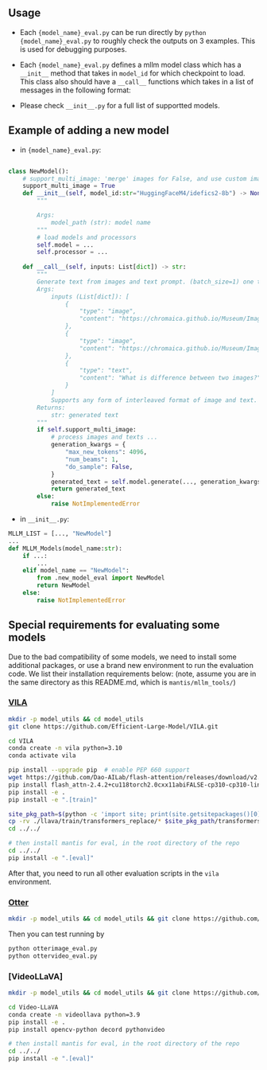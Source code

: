 ## Usage

- Each `{model_name}_eval.py` can be run directly by `python {model_name}_eval.py` to roughly check the outputs on 3 examples. This is used for debugging purposes.

- Each `{model_name}_eval.py` defines a mllm model class which has a `__init__` method that takes in `model_id` for which checkpoint to load. This class also should have a `__call__` functions which takes in a list of messages in the following format:

- Please check `__init__.py` for a full list of supportted models.


## Example of adding a new model

- in `{model_name}_eval.py`:
```python

class NewModel():
    # support_multi_image: 'merge' images for False, and use custom image 'sequence' format for True
    support_multi_image = True 
    def __init__(self, model_id:str="HuggingFaceM4/idefics2-8b") -> None:
        """

        Args:
            model_path (str): model name
        """
        # load models and processors
        self.model = ...
        self.processor = ...
        
    def __call__(self, inputs: List[dict]) -> str:
        """
        Generate text from images and text prompt. (batch_size=1) one text at a time.
        Args:
            inputs (List[dict]): [
                {
                    "type": "image",
                    "content": "https://chromaica.github.io/Museum/ImagenHub_Text-Guided_IE/input/sample_34_1.jpg"
                },
                {
                    "type": "image",
                    "content": "https://chromaica.github.io/Museum/ImagenHub_Text-Guided_IE/input/sample_337180_3.jpg"
                },
                {
                    "type": "text",
                    "content": "What is difference between two images?"
                }
            ]
            Supports any form of interleaved format of image and text.
        Returns:
            str: generated text
        """
        if self.support_multi_image:
            # process images and texts ...
            generation_kwargs = {
                "max_new_tokens": 4096,
                "num_beams": 1,
                "do_sample": False,
            }
            generated_text = self.model.generate(..., generation_kwargs)
            return generated_text
        else:
            raise NotImplementedError

```

- in `__init__.py`:
```python
MLLM_LIST = [..., "NewModel"]
...
def MLLM_Models(model_name:str):
    if ...:
        ...
    elif model_name == "NewModel":
        from .new_model_eval import NewModel
        return NewModel
    else:
        raise NotImplementedError
```


## Special requirements for evaluating some models
Due to the bad compatibility of some models, we need to install some additional packages, or use a brand new environment to run the evaluation code. We list their installation requirements below:
(note, assume you are in the same directory as this README.md, which is `mantis/mllm_tools/`)

### [VILA](https://github.com/Efficient-Large-Model/VILA)
```bash
mkdir -p model_utils && cd model_utils
git clone https://github.com/Efficient-Large-Model/VILA.git

cd VILA
conda create -n vila python=3.10
conda activate vila

pip install --upgrade pip  # enable PEP 660 support
wget https://github.com/Dao-AILab/flash-attention/releases/download/v2.4.2/flash_attn-2.4.2+cu118torch2.0cxx11abiFALSE-cp310-cp310-linux_x86_64.whl
pip install flash_attn-2.4.2+cu118torch2.0cxx11abiFALSE-cp310-cp310-linux_x86_64.whl
pip install -e .
pip install -e ".[train]"

site_pkg_path=$(python -c 'import site; print(site.getsitepackages()[0])')
cp -rv ./llava/train/transformers_replace/* $site_pkg_path/transformers/
cd ../../

# then install mantis for eval, in the root directory of the repo
cd ../../
pip install -e ".[eval]"
```

After that, you need to run all other evaluation scripts in the `vila` environment.

### [Otter](https://github.com/Luodian/Otter)
```bash
mkdir -p model_utils && cd model_utils && git clone https://github.com/Luodian/Otter.git
```

Then you can test running by
```bash
python otterimage_eval.py
python ottervideo_eval.py
```

### [VideoLLaVA]
```bash
mkdir -p model_utils && cd model_utils && git clone https://github.com/PKU-YuanGroup/Video-LLaVA.git

cd Video-LLaVA
conda create -n videollava python=3.9
pip install -e .
pip install opencv-python decord pythonvideo

# then install mantis for eval, in the root directory of the repo
cd ../../
pip install -e ".[eval]"
```